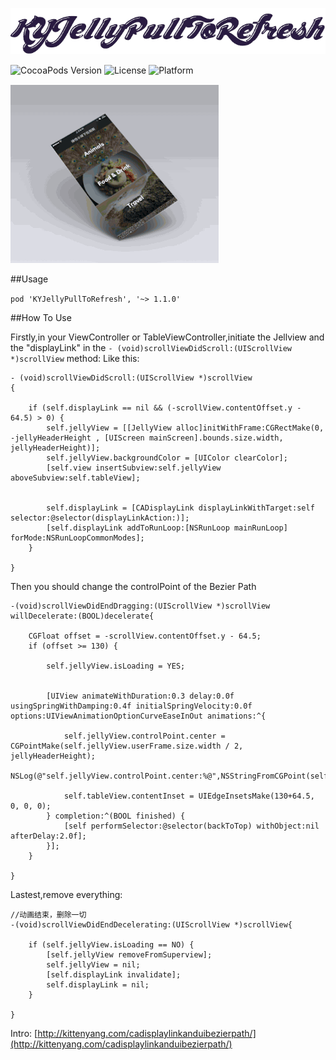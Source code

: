 
<p align="left" >
  <img src="logo.png" alt="KYParallaxView" title="KYParallaxView">
</p>


![CocoaPods Version](https://img.shields.io/badge/pod-v1.1.0-brightgreen.svg)
![License](https://img.shields.io/badge/license-MIT-blue.svg)
![Platform](https://img.shields.io/badge/platform-iOS-red.svg)



![](ball.gif)


##Usage

`pod 'KYJellyPullToRefresh', '~> 1.1.0'`


##How To Use

Firstly,in your ViewController or TableViewController,initiate the Jellview and the "displayLink"  in the `- (void)scrollViewDidScroll:(UIScrollView *)scrollView`  method:
Like this:
```
- (void)scrollViewDidScroll:(UIScrollView *)scrollView
{
    
    if (self.displayLink == nil && (-scrollView.contentOffset.y - 64.5) > 0) {
        self.jellyView = [[JellyView alloc]initWithFrame:CGRectMake(0, -jellyHeaderHeight , [UIScreen mainScreen].bounds.size.width, jellyHeaderHeight)];
        self.jellyView.backgroundColor = [UIColor clearColor];
        [self.view insertSubview:self.jellyView aboveSubview:self.tableView];
        
        
        self.displayLink = [CADisplayLink displayLinkWithTarget:self selector:@selector(displayLinkAction:)];
        [self.displayLink addToRunLoop:[NSRunLoop mainRunLoop] forMode:NSRunLoopCommonModes];
    }

}
```

Then you should change the controlPoint of the Bezier Path
```
-(void)scrollViewDidEndDragging:(UIScrollView *)scrollView willDecelerate:(BOOL)decelerate{

    CGFloat offset = -scrollView.contentOffset.y - 64.5;
    if (offset >= 130) {
        
        self.jellyView.isLoading = YES;
        
        
        [UIView animateWithDuration:0.3 delay:0.0f usingSpringWithDamping:0.4f initialSpringVelocity:0.0f options:UIViewAnimationOptionCurveEaseInOut animations:^{
            
            self.jellyView.controlPoint.center = CGPointMake(self.jellyView.userFrame.size.width / 2, jellyHeaderHeight);
            NSLog(@"self.jellyView.controlPoint.center:%@",NSStringFromCGPoint(self.jellyView.controlPoint.center));
            
            self.tableView.contentInset = UIEdgeInsetsMake(130+64.5, 0, 0, 0);
        } completion:^(BOOL finished) {
            [self performSelector:@selector(backToTop) withObject:nil afterDelay:2.0f];
        }];
    }
    
}

```

Lastest,remove everything:
```
//动画结束，删除一切
-(void)scrollViewDidEndDecelerating:(UIScrollView *)scrollView{

    if (self.jellyView.isLoading == NO) {
        [self.jellyView removeFromSuperview];
        self.jellyView = nil;
        [self.displayLink invalidate];
        self.displayLink = nil;
    }

}

```


Intro:  [http://kittenyang.com/cadisplaylinkanduibezierpath/](http://kittenyang.com/cadisplaylinkanduibezierpath/)


